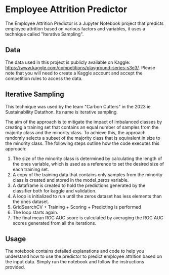 # Employee Attrition Predictor

The Employee Attrition Predictor is a Jupyter Notebook project that predicts employee attrition based on various factors and variables, it uses a technique called "Iterative Sampling".

## Data

The data used in this project is publicly available on Kaggle: https://www.kaggle.com/competitions/playground-series-s3e3/. Please note that you will need to create a Kaggle account and accept the competition rules to access the data.

## Iterative Sampling

This technique was used by the team "Carbon Cutters" in the 2023 ie Sustainability Datathon. Its name is iterative sampling.

The aim of the approach is to mitigate the impact of imbalanced classes by creating a training set that contains an equal number of samples from the majority class and the minority class. To achieve this, the approach randomly selects a subset of the majority class that is equivalent in size to the minority class. The following steps outline how the code executes this approach:

1. The size of the minority class is determined by calculating the length of the ones variable, which is used as a reference to set the desired size of each training set.
2. A copy of the training data that contains only samples from the minority class is created and stored in the model_zeros variable.
3. A dataframe is created to hold the predictions generated by the classifier both for kaggle and validation.
4. A loop is initialized to run until the zeros dataset has less elements than the ones dataset.
5. GridSearchCV + Training + Scoring + Predicting is performed
6. The loop starts again.
7. The final mean ROC AUC score is calculated by averaging the ROC AUC scores generated from all the iterations.

## Usage

The notebook contains detailed explanations and code to help you understand how to use the predictor to predict employee attrition based on the input data. Simply run the notebook and follow the instructions provided.
